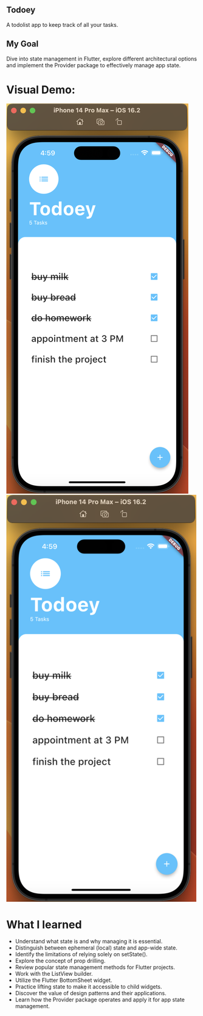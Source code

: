 ## Todoey

A todolist app to keep track of all your tasks.

## My Goal

Dive into state management in Flutter, explore different architectural options and implement the Provider package to effectively manage app state.

# Visual Demo:

![todoey_app](todoey_screenshot.png)
<img src="todoey_screenshot.png" alt="todoey_app" width="500" lenght= "1000" />

# What I learned
- Understand what state is and why managing it is essential.
- Distinguish between ephemeral (local) state and app-wide state.
- Identify the limitations of relying solely on setState().
- Explore the concept of prop drilling.
- Review popular state management methods for Flutter projects.
- Work with the ListView builder.
- Utilize the Flutter BottomSheet widget.
- Practice lifting state to make it accessible to child widgets.
- Discover the value of design patterns and their applications.
- Learn how the Provider package operates and apply it for app state management.
